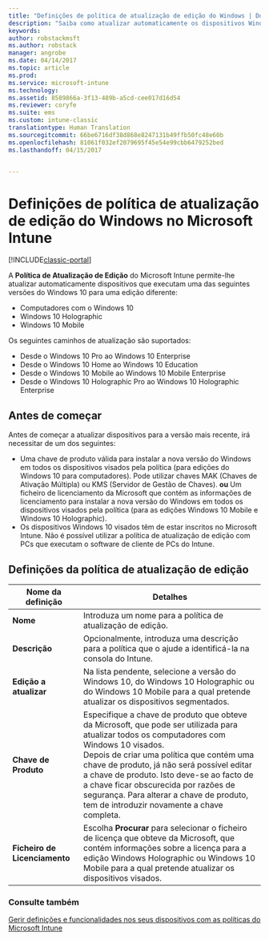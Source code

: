 ```yaml
---
title: "Definições de política de atualização de edição do Windows | Documentos da Microsoft"
description: "Saiba como atualizar automaticamente os dispositivos Windows 10 para uma versão diferente com o Intune."
keywords: 
author: robstackmsft
ms.author: robstack
manager: angrobe
ms.date: 04/14/2017
ms.topic: article
ms.prod: 
ms.service: microsoft-intune
ms.technology: 
ms.assetid: 8589866a-3f13-489b-a5cd-cee017d16d54
ms.reviewer: coryfe
ms.suite: ems
ms.custom: intune-classic
translationtype: Human Translation
ms.sourcegitcommit: 66be6716df38d868e8247131b49ffb50fc48e60b
ms.openlocfilehash: 81061f032ef2079695f45e54e99cbb6479252bed
ms.lasthandoff: 04/15/2017


---
```


# <a name="windows-edition-upgrade-policy-settings-in-microsoft-intune"></a>Definições de política de atualização de edição do Windows no Microsoft Intune

[!INCLUDE[classic-portal](../includes/classic-portal.md)]

A **Política de Atualização de Edição** do Microsoft Intune permite-lhe atualizar automaticamente dispositivos que executam uma das seguintes versões do Windows 10 para uma edição diferente:
* Computadores com o Windows 10
* Windows 10 Holographic
* Windows 10 Mobile

Os seguintes caminhos de atualização são suportados:
- Desde o Windows 10 Pro ao Windows 10 Enterprise
- Desde o Windows 10 Home ao Windows 10 Education
- Desde o Windows 10 Mobile ao Windows 10 Mobile Enterprise
- Desde o Windows 10 Holographic Pro ao Windows 10 Holographic Enterprise

## <a name="before-you-start"></a>Antes de começar
Antes de começar a atualizar dispositivos para a versão mais recente, irá necessitar de um dos seguintes:
* Uma chave de produto válida para instalar a nova versão do Windows em todos os dispositivos visados pela política (para edições do Windows 10 para computadores). Pode utilizar chaves MAK (Chaves de Ativação Múltipla) ou KMS (Servidor de Gestão de Chaves).
**ou** Um ficheiro de licenciamento da Microsoft que contém as informações de licenciamento para instalar a nova versão do Windows em todos os dispositivos visados pela política (para as edições Windows 10 Mobile e Windows 10 Holographic).
* Os dispositivos Windows 10 visados têm de estar inscritos no Microsoft Intune. Não é possível utilizar a política de atualização de edição com PCs que executam o software de cliente de PCs do Intune.

## <a name="edition-upgrade-policy-settings"></a>Definições da política de atualização de edição

|Nome da definição|Detalhes|
|-|-|
|**Nome**|Introduza um nome para a política de atualização de edição.|
|**Descrição**|Opcionalmente, introduza uma descrição para a política que o ajude a identificá-la na consola do Intune.
|**Edição a atualizar**|Na lista pendente, selecione a versão do Windows 10, do Windows 10 Holographic ou do Windows 10 Mobile para a qual pretende atualizar os dispositivos segmentados.
|**Chave de Produto**|Especifique a chave de produto que obteve da Microsoft, que pode ser utilizada para atualizar todos os computadores com Windows 10 visados.<br>Depois de criar uma política que contém uma chave de produto, já não será possível editar a chave de produto. Isto deve-se ao facto de a chave ficar obscurecida por razões de segurança. Para alterar a chave de produto, tem de introduzir novamente a chave completa.
|**Ficheiro de Licenciamento**|Escolha **Procurar** para selecionar o ficheiro de licença que obteve da Microsoft, que contém informações sobre a licença para a edição Windows Holographic ou Windows 10 Mobile para a qual pretende atualizar os dispositivos visados.

### <a name="see-also"></a>Consulte também
[Gerir definições e funcionalidades nos seus dispositivos com as políticas do Microsoft Intune](manage-settings-and-features-on-your-devices-with-microsoft-intune-policies.md)

